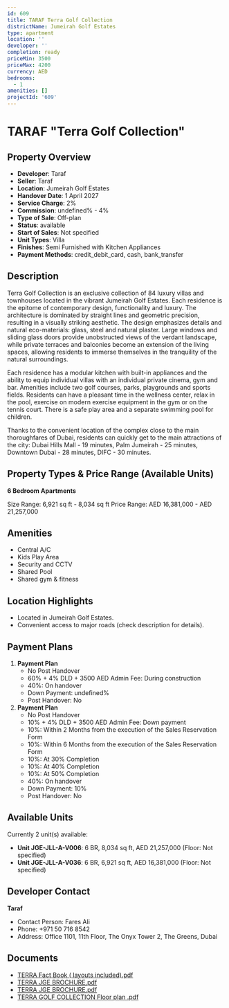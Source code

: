 ```yaml
---
id: 609
title: TARAF Terra Golf Collection
districtName: Jumeirah Golf Estates
type: apartment
location: ''
developer: ''
completion: ready
priceMin: 3500
priceMax: 4200
currency: AED
bedrooms:
  - 1
amenities: []
projectId: '609'
---
```


# TARAF "Terra Golf Collection"

## Property Overview
- **Developer**: Taraf
- **Seller**: Taraf
- **Location**: Jumeirah Golf Estates
- **Handover Date**: 1 April 2027
- **Service Charge**: 2%
- **Commission**: undefined% - 4%
- **Type of Sale**: Off-plan
- **Status**: available
- **Start of Sales**: Not specified
- **Unit Types**: Villa
- **Finishes**: Semi Furnished with Kitchen Appliances
- **Payment Methods**: credit_debit_card, cash, bank_transfer

## Description
Terra Golf Collection is an exclusive collection of 84 luxury villas and townhouses located in the vibrant Jumeirah Golf Estates. Each residence is the epitome of contemporary design, functionality and luxury. The architecture is dominated by straight lines and geometric precision, resulting in a visually striking aesthetic. The design emphasizes details and natural eco-materials: glass, steel and natural plaster. Large windows and sliding glass doors provide unobstructed views of the verdant landscape, while private terraces and balconies become an extension of the living spaces, allowing residents to immerse themselves in the tranquility of the natural surroundings.

Each residence has a modular kitchen with built-in appliances and the ability to equip individual villas with an individual private cinema, gym and bar. Amenities include two golf courses, parks, playgrounds and sports fields. Residents can have a pleasant time in the wellness center, relax in the pool, exercise on modern exercise equipment in the gym or on the tennis court. There is a safe play area and a separate swimming pool for children.

Thanks to the convenient location of the complex close to the main thoroughfares of Dubai, residents can quickly get to the main attractions of the city: Dubai Hills Mall - 19 minutes, Palm Jumeirah - 25 minutes, Downtown Dubai - 28 minutes, DIFC - 30 minutes.

## Property Types & Price Range (Available Units)
**6 Bedroom Apartments**

Size Range: 6,921 sq ft - 8,034 sq ft
Price Range: AED 16,381,000 - AED 21,257,000

## Amenities
- Central A/C
- Kids Play Area
- Security and CCTV
- Shared Pool
- Shared gym & fitness

## Location Highlights
- Located in Jumeirah Golf Estates.
- Convenient access to major roads (check description for details).

## Payment Plans
1. **Payment Plan**
   - No Post Handover
   - 60% + 4% DLD + 3500 AED Admin Fee: During construction
   - 40%: On handover
   - Down Payment: undefined%
   - Post Handover: No
2. **Payment Plan**
   - No Post Handover
   - 10% + 4% DLD + 3500 AED Admin Fee: Down payment
   - 10%: Within 2 Months from the execution of the Sales Reservation Form
   - 10%: Within 6 Months from the execution of the Sales Reservation Form
   - 10%: At 30% Completion
   - 10%: At 40% Completion
   - 10%: At 50% Completion
   - 40%: On handover
   - Down Payment: 10%
   - Post Handover: No

## Available Units
Currently 2 unit(s) available:
- **Unit JGE-JLL-A-V006**: 6 BR, 8,034 sq ft, AED 21,257,000 (Floor: Not specified)
- **Unit JGE-JLL-A-V036**: 6 BR, 6,921 sq ft, AED 16,381,000 (Floor: Not specified)

## Developer Contact
**Taraf**
- Contact Person: Fares Ali
- Phone: +971 50 716 8542
- Address: Office 1101, 11th Floor, The Onyx Tower 2, The Greens, Dubai

## Documents
- [TERRA Fact Book ( layouts included).pdf](https://cdn.geniemap.net/2023/12/12/smbMDzk1QbiwrJxSFIXBL6Asdm4t6PXKtmlK52ka.pdf)
- [TERRA JGE BROCHURE.pdf](https://cdn.geniemap.net/2023/12/12/51ThOGaCsAAvXIT8xdgJzpVMcK1d8DfCYpncRHCS.pdf)
- [TERRA JGE BROCHURE.pdf](https://cdn.geniemap.net/2023/12/12/51ThOGaCsAAvXIT8xdgJzpVMcK1d8DfCYpncRHCS.pdf)
- [TERRA GOLF COLLECTION Floor plan .pdf](https://cdn.geniemap.net/2024/01/22/gv4sAgVRIdvASNhIoXYk5IsL1GVBauR5s967xz1Z.pdf)
